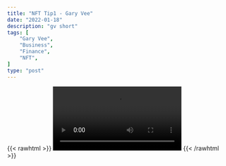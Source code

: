 ```yaml
---
title: "NFT Tip1 - Gary Vee"
date: "2022-01-18"
description: "gv short"
tags: [
    "Gary Vee",
    "Business",
    "Finance",
    "NFT",
]
type: "post"
---
```

{{< rawhtml >}}
    <video width="auto" height="auto" controls>
        <source src="https://clips.dev00ps.com/Gary%20Vee/trading_nfts1.mp4" type="video/mp4"> 
    </video>
{{< /rawhtml >}}